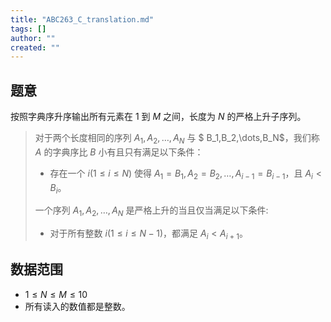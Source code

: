 ```yaml
---
title: "ABC263_C_translation.md"
tags: []
author: ""
created: ""
---
```


## 题意

按照字典序升序输出所有元素在 $1$ 到 $M$ 之间，长度为 $N$ 的严格上升子序列。
> 对于两个长度相同的序列 $A_1,A_2,…,A_N$ 与 $ B_1,B_2,\dots,B_N$，我们称 $A$ 的字典序比 $B$ 小有且只有满足以下条件：
>
> - 存在一个 $i(1 \le i \le N)$ 使得 $A_1=B_1,A_2=B_2,\dots,A_{i-1}=B_{i-1}$，且 $A_i < B_i$。
>
> 一个序列 $A_1,A_2,\dots,A_N$ 是严格上升的当且仅当满足以下条件:
>
> - 对于所有整数 $i (1 \le i \le N-1)$，都满足 $A_i < A_{i+1}$。

## 数据范围

- $1≤N≤M≤10$
- 所有读入的数值都是整数。

